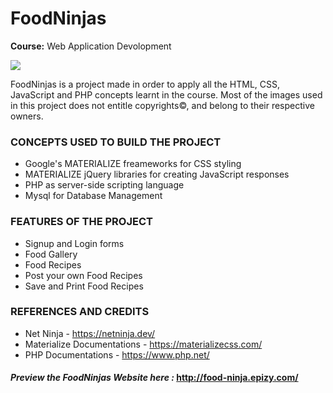 # FoodNinjas
**Course:** Web Application Devolopment

![](https://i.postimg.cc/m211TX38/ninja.png)

FoodNinjas is a project made in order to apply all the HTML, CSS, JavaScript and PHP concepts learnt in the course. Most of the images used in this project does not entitle copyrights©, and belong to their respective owners.

### CONCEPTS USED TO BUILD THE PROJECT

- Google's MATERIALIZE freameworks for CSS styling
- MATERIALIZE jQuery libraries for creating JavaScript responses
- PHP as server-side scripting language
- Mysql for Database Management


### FEATURES OF THE PROJECT
- Signup and Login forms
- Food Gallery
- Food Recipes
- Post your own Food Recipes
- Save and Print Food Recipes


### REFERENCES AND CREDITS

- Net Ninja - https://netninja.dev/
- Materialize Documentations - https://materializecss.com/
- PHP Documentations - https://www.php.net/


#### _Preview the FoodNinjas Website here :_ http://food-ninja.epizy.com/
